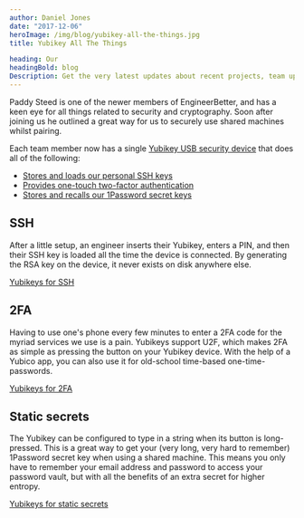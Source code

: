 ```yaml
---
author: Daniel Jones
date: "2017-12-06"
heroImage: /img/blog/yubikey-all-the-things.jpg
title: Yubikey All The Things

heading: Our
headingBold: blog
Description: Get the very latest updates about recent projects, team updates, thoughts and industry news from our team of EngineerBetter experts.
---
```


Paddy Steed is one of the newer members of EngineerBetter, and has a keen eye for all things related to security and cryptography. Soon after joining us he outlined a great way for us to securely use shared machines whilst pairing.

Each team member now has a single [Yubikey USB security device](https://www.yubico.com/products/yubikey-hardware/yubikey4/) that does all of the following:

* [Stores and loads our personal SSH keys][ssh]
* [Provides one-touch two-factor authentication][2fa]
* [Stores and recalls our 1Password secret keys][static]

## SSH

After a little setup, an engineer inserts their Yubikey, enters a PIN, and then their SSH key is loaded all the time the device is connected. By generating the RSA key on the device, it never exists on disk anywhere else.

[Yubikeys for SSH][ssh]

## 2FA

Having to use one's phone every few minutes to enter a 2FA code for the myriad services we use is a pain. Yubikeys support U2F, which makes 2FA as simple as pressing the button on your Yubikey device. With the help of a Yubico app, you can also use it for old-school time-based one-time-passwords.

[Yubikeys for 2FA][2fa]

## Static secrets

The Yubikey can be configured to type in a string when its button is long-pressed. This is a great way to get your (very long, very hard to remember) 1Password secret key when using a shared machine. This means you only have to remember your email address and password to access your password vault, but with all the benefits of an extra secret for higher entropy.

[Yubikeys for static secrets][static]

[ssh]: /blog/yubikey-ssh/
[2fa]: /blog/yubikey-2fa/
[static]: /blog/yubikey-static-secret/
